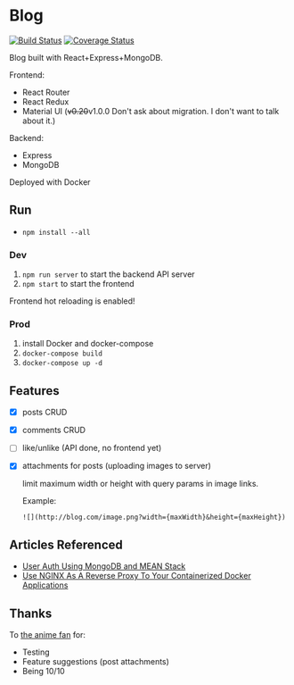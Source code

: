 # Blog

[![Build Status](https://travis-ci.org/billhanyu/blog.svg?branch=master)](https://travis-ci.org/billhanyu/blog)
[![Coverage Status](https://coveralls.io/repos/github/billhanyu/blog/badge.svg?branch=master)](https://coveralls.io/github/billhanyu/blog?branch=master)

Blog built with React+Express+MongoDB.

Frontend:
- React Router
- React Redux
- Material UI (~~v0.20~~v1.0.0 Don't ask about migration. I don't want to talk about it.)

Backend:
- Express
- MongoDB

Deployed with Docker

## Run

- `npm install --all`

### Dev

1. `npm run server` to start the backend API server
2. `npm start` to start the frontend

Frontend hot reloading is enabled!

### Prod

1. install Docker and docker-compose
2. `docker-compose build`
3. `docker-compose up -d`

## Features

- [x] posts CRUD
- [x] comments CRUD
- [ ] like/unlike (API done, no frontend yet)
- [x] attachments for posts (uploading images to server)

  limit maximum width or height with query params in image links.
  
  Example:
  
  `![](http://blog.com/image.png?width={maxWidth}&height={maxHeight})`

## Articles Referenced

- [User Auth Using MongoDB and MEAN Stack](https://www.sitepoint.com/user-authentication-mean-stack/)
- [Use NGINX As A Reverse Proxy To Your Containerized Docker Applications](https://www.thepolyglotdeveloper.com/2017/03/nginx-reverse-proxy-containerized-docker-applications/)

## Thanks

To [the anime fan](https://github.com/Lucytheanimefan) for:

- Testing
- Feature suggestions (post attachments)
- Being 10/10
